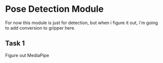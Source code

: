 # Pose Detection Module

For now this module is just for detection, but when i figure it out, i'm going to add conversion to gripper here.

## Task 1
Figure out MediaPipe